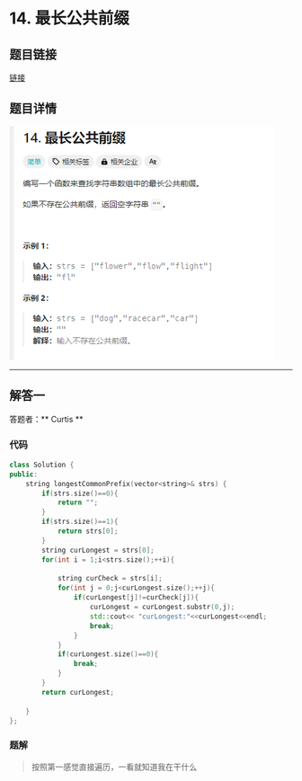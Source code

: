 # 14. 最长公共前缀
## 题目链接  
[链接](https://leetcode.cn/problems/longest-common-prefix/?envType=study-plan-v2&envId=top-interview-150)
## 题目详情
![](Img/14.png)

***
## 解答一
答题者：** Curtis **
### 代码
``` cpp
class Solution {
public:
    string longestCommonPrefix(vector<string>& strs) {
        if(strs.size()==0){
            return "";
        }
        if(strs.size()==1){
            return strs[0];
        }
        string curLongest = strs[0];
        for(int i = 1;i<strs.size();++i){
            
            string curCheck = strs[i];
            for(int j = 0;j<curLongest.size();++j){
                if(curLongest[j]!=curCheck[j]){
                    curLongest = curLongest.substr(0,j);
                    std::cout<< "curLongest:"<<curLongest<<endl;
                    break;
                }
            }
            if(curLongest.size()==0){
                break;
            }
        }
        return curLongest;

    }
};
```

### 题解

>按照第一感觉直接遍历，一看就知道我在干什么